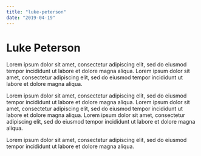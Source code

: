 ```yaml
---
title: "luke-peterson"
date: "2019-04-19"
---
```


# Luke Peterson

Lorem ipsum dolor sit amet, consectetur adipiscing elit, sed do eiusmod tempor incididunt ut 
labore et dolore magna aliqua. 
Lorem ipsum dolor sit amet, consectetur adipiscing elit, sed do eiusmod tempor incididunt ut 
labore et dolore magna aliqua. 

Lorem ipsum dolor sit amet, consectetur adipiscing elit, sed do eiusmod tempor incididunt ut 
labore et dolore magna aliqua. 
Lorem ipsum dolor sit amet, consectetur adipiscing elit, sed do eiusmod tempor incididunt ut 
labore et dolore magna aliqua. 
Lorem ipsum dolor sit amet, consectetur adipiscing elit, sed do eiusmod tempor incididunt ut 
labore et dolore magna aliqua. 

Lorem ipsum dolor sit amet, consectetur adipiscing elit, sed do eiusmod tempor incididunt ut 
labore et dolore magna aliqua. 

